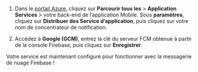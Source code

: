 
1. Dans le [portail Azure](https://portal.azure.com/), cliquez sur **Parcourir tous les** > **Application Services** > votre back-end de l’application Mobile. Sous **paramètres**, cliquez sur **Distribuer des Service d’application**, puis cliquez sur votre nom de concentrateur de notification.

2. Accédez à **Google (GCM)**, entrez la clé du serveur FCM obtenue à partir de la console Firebase, puis cliquez sur **Enregistrer**.

Votre service est maintenant configuré pour fonctionner avec la messagerie de nuage Firebase !

<!-- URLs. -->

<!-- images -->
